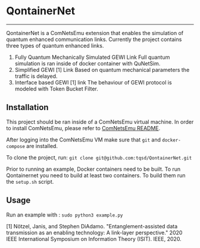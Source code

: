 # QontainerNet
___
QontainerNet is a ComNetsEmu extension that enables the simulation of quantum enhanced communication links. Currently the project contains three types of quantum enhanced links.

1. Fully Quantum Mechanically Simulated GEWI Link
    Full quantum simulation is ran inside of docker container with QuNetSim.
2. Simplified GEWI [1] Link
    Based on quantum mechanical parameters the traffic is delayed.
3. Interface based GEWI [1] link
    The behaviour of GEWI protocol is modeled with Token Bucket Filter.

## Installation
This project should be ran inside of a ComNetsEmu virtual machine.
In order to install ComNetsEmu, please refer to [ComNetsEmu README](https://git.comnets.net/public-repo/comnetsemu).

After logging into the ComNetsEmu VM make sure that `git` and `docker-compose` are installed.

To clone the project, run:
`
git clone git@github.com:tqsd/QontainerNet.git
`

Prior to running an example, Docker containers need to be built. To run Qontainernet you need to build at least two containers. To build them run the `setup.sh` script.

## Usage
Run an example with :
 `
 sudo python3 example.py
 `


[1] Nötzel, Janis, and Stephen DiAdamo. "Entanglement-assisted data transmission as an enabling technology: A link-layer perspective." 2020 IEEE International Symposium on Information Theory (ISIT). IEEE, 2020.
